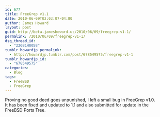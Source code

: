 ```yaml
---
id: 677
title: FreeGrep v1.1
date: 2010-06-09T02:03:07-04:00
author: James Howard
layout: post
guid: http://beta.jameshoward.us/2010/06/09/freegrep-v1-1/
permalink: /2010/06/09/freegrep-v1-1/
dsq_thread_id:
  - "2268148058"
tumblr_howardjp_permalink:
  - http://howardjp.tumblr.com/post/678549575/freegrep-v1-1
tumblr_howardjp_id:
  - "678549575"
categories:
  - Blog
tags:
  - FreeBSD
  - FreeGrep
---
```

<p>Proving no good deed goes unpunished, I left a small bug in FreeGrep v1.0.  It has been fixed and updated to 1.1 and also submitted for update in the FreeBSD Ports Tree.</p>
